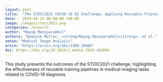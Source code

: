 ```yaml
---
layout: post
title:  "The STOIC2021 COVID-19 AI Challenge: Applying Reusable Training Pipelines to Medical Imaging"
date:   2024-04-15 00:00:00 +00:00
image: /images/stoic2021.png
categories: research
author: "Mayug Maniparambil"
authors: "Dominik Müller, <strong>Mayug Maniparambil</strong>, et al."
venue: "Medical Image Analysis"
arxiv: "https://arxiv.org/abs/2306.10484"
doi: https://doi.org/10.1016/j.media.2024.102894
---
```

This study presents the outcomes of the STOIC2021 challenge, highlighting the effectiveness of reusable training pipelines in medical imaging tasks related to COVID-19 diagnosis.
